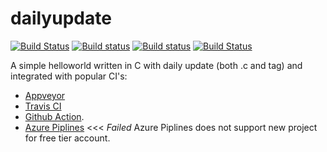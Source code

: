 # dailyupdate 
[![Build Status](https://travis-ci.com/litalidev/dailyupdate.svg?branch=main)](https://travis-ci.com/litalidev/dailyupdate)
[![Build status](https://ci.appveyor.com/api/projects/status/github/litalidev/dailyupdate?svg=true)](https://ci.appveyor.com/project/litalidev/dailyupdate/branch/main)
[![Build status](https://github.com/litalidev/dailyupdate/actions/workflows/c-cpp.yml/badge.svg)](https://github.com/litalidev/dailyupdate/actions/workflows/c-cpp.yml)
[![Build Status](https://dev.azure.com/litalidev/dailyupdate/_apis/build/status/litalidev.dailyupdate?branchName=main)](https://dev.azure.com/litalidev/dailyupdate/_build/latest?definitionId=1&branchName=main)

A simple helloworld written in C with daily update (both .c and tag) and integrated with popular CI's:
- [Appveyor](https://ci.appveyor.com/project/litalidev/dailyupdate)
- [Travis CI](https://travis-ci.com/litalidev/dailyupdate) 
- [Github Action](https://github.com/litalidev/dailyupdate/actions/workflows/c-cpp.yml).
- [Azure Piplines](https://dev.azure.com/litalidev/dailyupdate/_apis/build/status/litalidev.dailyupdate?branchName=main) <<< *Failed* Azure Piplines does not support new project for free tier account.

